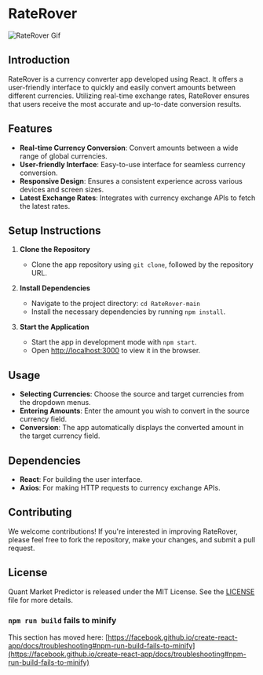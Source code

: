 # RateRover
![RateRover Gif](https://github.com/ahmad-masud/RateRover/assets/96448477/1d24e125-305f-4251-a020-bd9d581e9479)

## Introduction
RateRover is a currency converter app developed using React. It offers a user-friendly interface to quickly and easily convert amounts between different currencies. Utilizing real-time exchange rates, RateRover ensures that users receive the most accurate and up-to-date conversion results.

## Features
- **Real-time Currency Conversion**: Convert amounts between a wide range of global currencies.
- **User-friendly Interface**: Easy-to-use interface for seamless currency conversion.
- **Responsive Design**: Ensures a consistent experience across various devices and screen sizes.
- **Latest Exchange Rates**: Integrates with currency exchange APIs to fetch the latest rates.

## Setup Instructions
1. **Clone the Repository**
   - Clone the app repository using `git clone`, followed by the repository URL.

2. **Install Dependencies**
   - Navigate to the project directory: `cd RateRover-main`
   - Install the necessary dependencies by running `npm install`.

3. **Start the Application**
   - Start the app in development mode with `npm start`.
   - Open [http://localhost:3000](http://localhost:3000) to view it in the browser.

## Usage
- **Selecting Currencies**: Choose the source and target currencies from the dropdown menus.
- **Entering Amounts**: Enter the amount you wish to convert in the source currency field.
- **Conversion**: The app automatically displays the converted amount in the target currency field.

## Dependencies
- **React**: For building the user interface.
- **Axios**: For making HTTP requests to currency exchange APIs.

## Contributing
We welcome contributions! If you're interested in improving RateRover, please feel free to fork the repository, make your changes, and submit a pull request.

## License
Quant Market Predictor is released under the MIT License. See the [LICENSE](LICENSE) file for more details.

### `npm run build` fails to minify
This section has moved here: [https://facebook.github.io/create-react-app/docs/troubleshooting#npm-run-build-fails-to-minify](https://facebook.github.io/create-react-app/docs/troubleshooting#npm-run-build-fails-to-minify)
